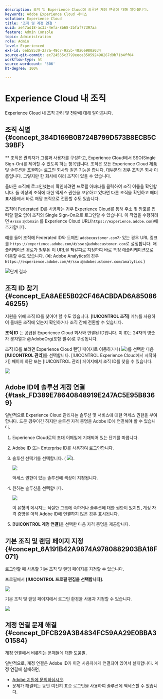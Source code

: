 ```yaml
---
description: 조직 및 Experience Cloud에 솔루션 계정 연결에 대해 알아봅니다.
keywords: Adobe Experience Cloud 서비스
solution: Experience Cloud
title: '조직 및 계정 연결 '
uuid: ae47ad18-ac33-4efa-8b68-2bfaf77397aa
feature: Admin Console
topic: Administration
role: Admin
level: Experienced
exl-id: 6eb58530-2a7a-48c7-9a5b-48a6e980a034
source-git-commit: ec724555c3799eeca350592498267d0b71b4ff04
workflow-type: ht
source-wordcount: '506'
ht-degree: 100%

---
```


# Experience Cloud 내 조직

Experience Cloud 내 조직 관리 및 전환에 대해 알아봅니다.

## 조직 식별 {#concept_384D169B0B724B799D573B8ECB5C39BF}

** 조직은 관리자가 그룹과 사용자를 구성하고, Experience Cloud에서 SSO(Single Sign-On)를 제어할 수 있도록 하는 항목입니다. 조직은 모든 Experience Cloud 제품 및 솔루션을 포괄하는 로그인 회사와 같은 기능을 합니다. 대부분의 경우 조직은 회사 이름입니다. 그렇지만 한 회사에 여러 조직이 있을 수 있습니다.

올바른 조직에 로그인했는지 확인하려면 프로필 아바타를 클릭하여 조직 이름을 확인합니다. 둘 이상의 조직에 대한 액세스 권한을 보유하고 있다면 다른 조직을 확인하고 헤더 표시줄에서 바로 해당 조직으로 전환할 수도 있습니다.

조직이 Federated ID를 사용하는 경우 Experience Cloud를 통해 주소 및 암호를 입력할 필요 없이 조직의 Single Sign-On으로 로그인할 수 있습니다. 이 작업을 수행하려면 `#/sso:@domain` 를 Experience Cloud URL(`https://experience.adobe.com`)에 추가합니다.

예를 들어 조직에 Federated ID와 도메인 `adobecustomer.com`가 있는 경우 URL 링크를 `https://experience.adobe.com/#/sso:@adobecustomer.com`로 설정합니다. 애플리케이션 경로가 첨부된 이 URL을 책갈피로 지정하여 바로 특정 애플리케이션으로 이동할 수도 있습니다. (예: Adobe Analytics의 경우 `https://experience.adobe.com/#/sso:@adobecustomer.com/analytics`.)

![단계 결과](assets/organization-switch.png)

## 조직 ID 찾기 {#concept_EA8AEE5B02CF46ACBDAD6A8508646255}

지원을 위해 조직 ID를 찾아야 할 수도 있습니다. **[!UICONTROL 조직]** 메뉴를 사용하여 올바른 조직에 있는지 확인하거나 조직 간에 전환할 수 있습니다.

**조직 ID** 는 공급된 Experience Cloud 회사와 연결된 ID입니다. 이 ID는 24자의 영숫자 문자열과 @AdobeOrg(포함 필수)로 구성됩니다.

조직 ID를 보려면 Experience Cloud 랜딩 페이지로 이동하거나( ![](assets/menu-icon.png))를 선택한 다음 **[!UICONTROL 관리]**&#x200B;를 선택합니다. [!UICONTROL Experience Cloud에서 시작하기] 페이지 하단 또는 [!UICONTROL 관리] 페이지에서 조직 ID를 찾을 수 있습니다.

![](assets/administration-page.png)

## Adobe ID에 솔루션 계정 연결 {#task_FD389E78640848919E247AC5E95B8369}

일반적으로 Experience Cloud 관리자는 솔루션 및 서비스에 대한 액세스 권한을 부여합니다. 드문 경우이긴 하지만 솔루션 자격 증명을 Adobe ID에 연결해야 할 수 있습니다.

1. Experience Cloud로의 초대 이메일에 기재되어 있는 단계를 따릅니다.
1. Adobe ID 또는 Enterprise ID를 사용하여 로그인합니다.
1. 솔루션 선택기를 선택합니다. ( ![](assets/menu-icon.png)).

   ![](assets/solutions-active.png)

   액세스 권한이 있는 솔루션에 색상이 지정됩니다.
1. 원하는 솔루션을 선택합니다.

   ![](assets/analytics-link-accounts.png)

   이 유형의 메시지는 적절한 그룹에 속하거나 솔루션에 대한 권한이 있지만, 계정 자격 증명을 아직 Adobe ID에 연결하지 않은 경우 표시됩니다.
1. **[!UICONTROL 계정 연결]**&#x200B;을 선택한 다음 자격 증명을 제공합니다.

## 기본 조직 및 랜딩 페이지 지정 {#concept_6A191B42A9874A9780882903BA18F071}

로그인할 때 사용할 기본 조직 및 랜딩 페이지를 지정할 수 있습니다.

프로필에서 **[!UICONTROL 프로필 편집을 선택합니다]**.

![](assets/edit-profile.png)

기본 조직 및 랜딩 페이지에서 로그인 환경을 사용자 지정할 수 있습니다.

![](assets/default-organization.png)

## 계정 연결 문제 해결 {#concept_DFCB29A3B4834FC59AA29E0BBA301584}

계정 연결에서 비롯되는 문제들에 대한 도움말.

일반적으로, 계정 연결은 Adobe ID가 이전 사용자에게 연결되어 있어서 실패합니다. 계정 연결에 실패하면,

* [Adobe 지원에 문의하십시오](https://experienceleague.adobe.com/?support-solution=General#support).
* 문제가 해결되는 동안 여전히 표준 로그인을 사용하여 솔루션에 액세스할 수 있습니다.
